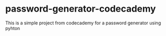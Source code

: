 # password-generator-codecademy
This is a simple project from codecademy for a password generator using pyhton
